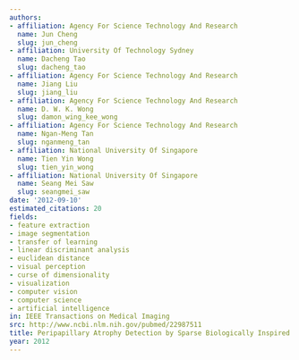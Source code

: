 ```yaml
---
authors:
- affiliation: Agency For Science Technology And Research
  name: Jun Cheng
  slug: jun_cheng
- affiliation: University Of Technology Sydney
  name: Dacheng Tao
  slug: dacheng_tao
- affiliation: Agency For Science Technology And Research
  name: Jiang Liu
  slug: jiang_liu
- affiliation: Agency For Science Technology And Research
  name: D. W. K. Wong
  slug: damon_wing_kee_wong
- affiliation: Agency For Science Technology And Research
  name: Ngan-Meng Tan
  slug: nganmeng_tan
- affiliation: National University Of Singapore
  name: Tien Yin Wong
  slug: tien_yin_wong
- affiliation: National University Of Singapore
  name: Seang Mei Saw
  slug: seangmei_saw
date: '2012-09-10'
estimated_citations: 20
fields:
- feature extraction
- image segmentation
- transfer of learning
- linear discriminant analysis
- euclidean distance
- visual perception
- curse of dimensionality
- visualization
- computer vision
- computer science
- artificial intelligence
in: IEEE Transactions on Medical Imaging
src: http://www.ncbi.nlm.nih.gov/pubmed/22987511
title: Peripapillary Atrophy Detection by Sparse Biologically Inspired Feature Manifold
year: 2012
---
```

